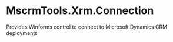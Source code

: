 # MscrmTools.Xrm.Connection
Provides Winforms control to connect to Microsoft Dynamics CRM deployments
